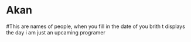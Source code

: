 # Akan
#This are names of people, when you fill in the date of you brith t displays the day 
i am just an upcaming programer

